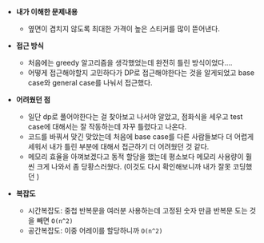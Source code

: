 - **내가 이해한 문제내용**
  - 옆면이 겹치지 않도록 최대한 가격이 높은 스티커를 많이 뜯어낸다.
  
- **접근 방식**
  - 처음에는 greedy 알고리즘을 생각했었는데 완전히 틀린 방식이었다....
  - 어떻게 접근해야할지 고민하다가 DP로 접근해야한다는 것을 알게되었고 base case와 general case를 나눠서 접근했다.
  
- **어려웠던 점**
  - 일단 dp로 풀어야한다는 걸 찾아보고 나서야 알았고, 점화식을 세우고 test case에 대해서는 잘 작동하는데 자꾸 틀렸다고 나온다.
  - 코드를 바꿔서 맞긴 맞았는데 처음에 base case를 다른 사람들보다 더 어렵게 세워서 내가 틀린 부분에 대해서 접근하기 더 어려웠던 것 같다.
  - 메모리 효율을 아껴보겠다고 동적 할당을 했는데 평소보다 메모리 사용량이 훨씬 크게 나와서 좀 당황스러웠다. (이것도 다시 확인해보니까 내가 잘못 코딩했던 )

- **복잡도**
  - 시간복잡도: 중첩 반복문을 여러분 사용하는데 고정된 숫자 만큼 반복문 도는 것을 빼면  `O(n^2)`
  - 공간복잡도: 이중 어레이를 할당하니까  `O(n^2)`

